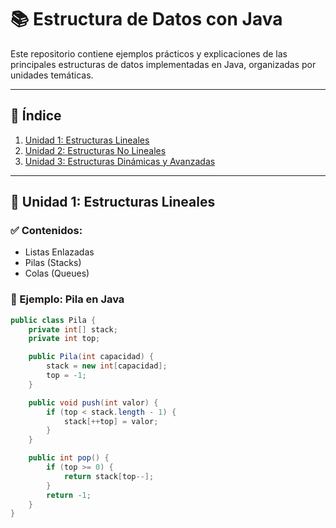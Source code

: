 # 📚 Estructura de Datos con Java

Este repositorio contiene ejemplos prácticos y explicaciones de las principales estructuras de datos implementadas en Java, organizadas por unidades temáticas.

---

## 📑 Índice

1. [Unidad 1: Estructuras Lineales](#unidad-1-estructuras-lineales)
2. [Unidad 2: Estructuras No Lineales](#unidad-2-estructuras-no-lineales)
3. [Unidad 3: Estructuras Dinámicas y Avanzadas](#unidad-3-estructuras-dinámicas-y-avanzadas)

---

## 🧩 Unidad 1: Estructuras Lineales

### ✅ Contenidos:
- Listas Enlazadas
- Pilas (Stacks)
- Colas (Queues)

### 📄 Ejemplo: Pila en Java

```java
public class Pila {
    private int[] stack;
    private int top;

    public Pila(int capacidad) {
        stack = new int[capacidad];
        top = -1;
    }

    public void push(int valor) {
        if (top < stack.length - 1) {
            stack[++top] = valor;
        }
    }

    public int pop() {
        if (top >= 0) {
            return stack[top--];
        }
        return -1;
    }
}

